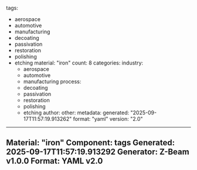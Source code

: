 tags:
  - aerospace
  - automotive
  - manufacturing
  - decoating
  - passivation
  - restoration
  - polishing
  - etching
material: "iron"
count: 8
categories:
  industry:
    - aerospace
    - automotive
    - manufacturing
  process:
    - decoating
    - passivation
    - restoration
    - polishing
    - etching
  author:
  other:
metadata:
  generated: "2025-09-17T11:57:19.913262"
  format: "yaml"
  version: "2.0"

---
Material: "iron"
Component: tags
Generated: 2025-09-17T11:57:19.913292
Generator: Z-Beam v1.0.0
Format: YAML v2.0
---
